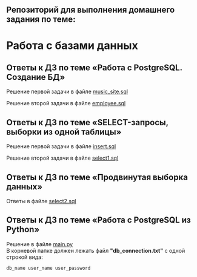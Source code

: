 
## Репозиторий для выполнения домашнего задания по теме:
# Работа с базами данных

## Ответы к ДЗ по теме «Работа с PostgreSQL. Создание БД»
Решение первой задачи в файле [music_site.sql](https://github.com/fedor-metsger/hw_db/blob/main/music_site.sql)

Решение второй задачи в файле [employee.sql](https://github.com/fedor-metsger/hw_db/blob/main/employee.sql)

## Ответы к ДЗ по теме «SELECT-запросы, выборки из одной таблицы»

Решение первой задачи в файле [insert.sql](https://github.com/fedor-metsger/hw_db/blob/main/insert.sql)

Решение второй задачи в файле [select1.sql](https://github.com/fedor-metsger/hw_db/blob/main/select1.sql)

## Ответы к ДЗ по теме «Продвинутая выборка данных»

Ответы в файле [select2.sql](https://github.com/fedor-metsger/hw_db/blob/main/select2.sql)

## Ответы к ДЗ по теме «Работа с PostgreSQL из Python»

Решение в файле [main.py](https://github.com/fedor-metsger/hw_db/blob/main/main.py)  
В корневой папке должен лежать файл **"db_connection.txt"** с одной строкой вида:
```
db_name user_name user_password
```
